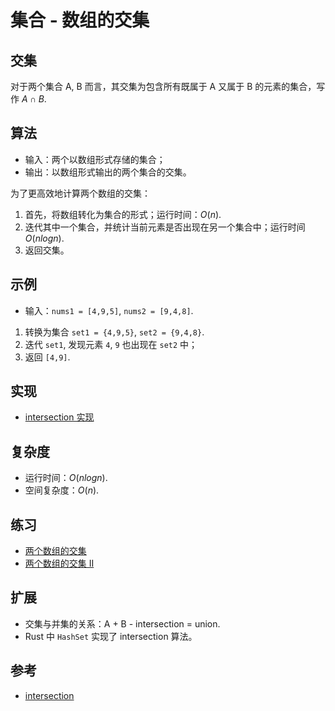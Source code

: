 # 集合 - 数组的交集

## 交集

对于两个集合 A, B 而言，其交集为包含所有既属于 A 又属于 B 的元素的集合，写作 $A \cap B$.

## 算法

- 输入：两个以数组形式存储的集合；
- 输出：以数组形式输出的两个集合的交集。

为了更高效地计算两个数组的交集：

1. 首先，将数组转化为集合的形式；运行时间：$O(n)$.
2. 迭代其中一个集合，并统计当前元素是否出现在另一个集合中；运行时间 $O(nlogn)$.
3. 返回交集。

## 示例

- 输入：`nums1 = [4,9,5]`, `nums2 = [9,4,8]`.

1. 转换为集合 `set1 = {4,9,5}`, `set2 = {9,4,8}`.
2. 迭代 `set1`, 发现元素 `4`, `9` 也出现在 `set2` 中；
3. 返回 `[4,9]`.

## 实现

- [intersection 实现](./mod.rs)

## 复杂度

- 运行时间：$O(nlogn)$.
- 空间复杂度：$O(n)$.

## 练习

- [两个数组的交集](https://leetcode-cn.com/problems/intersection-of-two-arrays/)
- [两个数组的交集 II](https://leetcode-cn.com/problems/intersection-of-two-arrays-ii/)

## 扩展

- 交集与并集的关系：A + B - intersection = union.
- Rust 中 `HashSet` 实现了 intersection 算法。

## 参考

- [intersection](https://en.wikipedia.org/wiki/Intersection_(set_theory))
